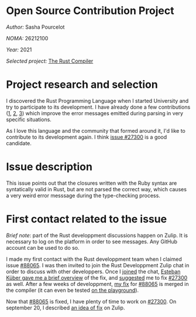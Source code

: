 # Open Source Contribution Project
*Author:* Sasha Pourcelot

*NOMA:* 26212100

*Year:* 2021

*Selected project:* [The Rust Compiler](https://github.com/rust-lang/rust)

# Project research and selection

I discovered the Rust Programming Language when I started University and try
to participate to its development. I have already done a few contributions
([1], [2], [3]) which improve the error messages emitted during
parsing in very specific situations.

[1]: https://github.com/rust-lang/rust/pull/75779
[2]: https://github.com/rust-lang/rust/pull/76160
[3]: https://github.com/rust-lang/rust/pull/88546

As I love this language and the community that formed around it, I'd like to
contribute to its development again. I think [issue #27300][4] is a good
candidate. 

[4]: https://github.com/rust-lang/rust/issues/27300

# Issue description

This issue points out that the closures written with the Ruby syntax are
syntatically valid in Rust, but are not parsed the correct way, which causes
a very weird error messsage during the type-checking process.

# First contact related to the issue

*Brief note*: part of the Rust developpment discussions happen on Zulip. It
is necessary to log on the platform in order to see messages. Any GitHub
account can be used to do so.

I made my first contact with the Rust developpment team when I claimed issue
[#88065]. I was then invited to join the Rust Developpment Zulip chat in order
to discuss with other developpers. Once I [joined][scrabsha_joins_zulip] the
chat, [Esteban Küber gave me a brief overview][ekuber_overview] of the fix, and
[suggested][ekuber_suggests_ruby_style] me to fix [#27300] as well. After a few
weeks of developpment, [my fix][#88546] for [#88065] is merged in the compiler
(it can even be tested [on the playground][88065-playground]).

[#88065]: https://github.com/rust-lang/rust/issues/88065
[scrabsha_joins_zulip]: https://rust-lang.zulipchat.com/#narrow/stream/122652-new-members/topic/First.20non-trivial.20contribution/near/249564563
[ekuber_overview]: https://rust-lang.zulipchat.com/#narrow/stream/122652-new-members/topic/First.20non-trivial.20contribution/near/249567668
[#27300]: https://github.com/rust-lang/rust/issues/27300
[ekuber_suggests_ruby_style]: https://github.com/rust-lang/rust/issues/88065#issuecomment-899358405
[#88546]: https://github.com/rust-lang/rust/pull/88546
[88065-playground]: https://play.rust-lang.org/?version=nightly&mode=debug&edition=2018&gist=4f0041a6ecc12a9bbf9fc5ffeb3e9be6

Now that [#88065] is fixed, I have plenty of time to work on [#27300]. On
september 20, I described [an idea of fix][scrabsha_tries_to_fix_27300] on
Zulip.

[scrabsha_tries_to_fix_27300]: https://rust-lang.zulipchat.com/#narrow/stream/147480-t-compiler.2Fwg-diagnostics/topic/Parse.20closure.20missing.20braces.20around.20body.20.2388065/near/254020404